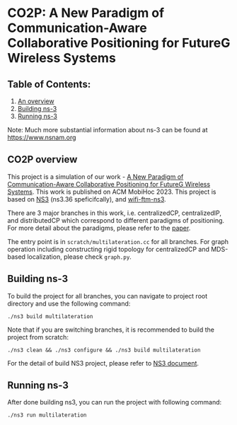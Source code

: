 
CO2P: A New Paradigm of Communication-Aware Collaborative Positioning for FutureG Wireless Systems
================================

## Table of Contents:

1) [An overview](#co2p-overview)
2) [Building ns-3](#building-ns-3)
3) [Running ns-3](#running-ns-3)


Note:  Much more substantial information about ns-3 can be found at
https://www.nsnam.org

## CO2P overview

This project is a simulation of our work - [A New Paradigm of Communication-Aware Collaborative Positioning for FutureG Wireless Systems](https://dl.acm.org/doi/10.1145/3565287.3610276). This work is published on ACM MobiHoc 2023. This project is based on [NS3](https://www.nsnam.org/) (ns3.36 speficifcally), and [wifi-ftm-ns3](https://github.com/tkn-tub/wifi-ftm-ns3).

There are 3 major branches in this work, i.e. centralizedCP, centralizedIP, and distributedCP which correspond to different paradigms of positioning. For more detail about the paradigms, please refer to the [paper](https://dl.acm.org/doi/10.1145/3565287.3610276).

The entry point is in `scratch/multilateration.cc` for all branches. For graph operation including constructing rigid topology for centralizedCP and MDS-based localization, please check `graph.py`.

## Building ns-3

To build the project for all branches, you can navigate to project root directory and use the following command:
```shell
./ns3 build multilateration
```

Note that if you are switching branches, it is recommended to build the project from scratch:
```shell
./ns3 clean && ./ns3 configure && ./ns3 build multilateration
```

For the detail of build NS3 project, please refer to [NS3 document](https://www.nsnam.org/releases/ns-3-36/documentation/). 


## Running ns-3

After done building ns3, you can run the project with following command:

```shell
./ns3 run multilateration
```
